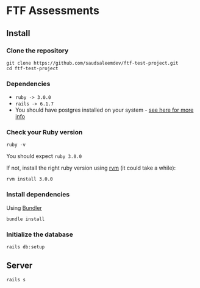 # FTF Assessments

## Install
### Clone the repository

```shell
git clone https://github.com/saudsaleemdev/ftf-test-project.git
cd ftf-test-project
```
### Dependencies

* `ruby -> 3.0.0 `
* `rails -> 6.1.7`
* You should have postgres installed on your system - [see here for more info](https://www.postgresql.org/download/macosx/)
### Check your Ruby version

```shell
ruby -v
```

You should expect `ruby 3.0.0`

If not, install the right ruby version using [rvm](https://rvm.io/) (it could take a while):

```shell
rvm install 3.0.0
```

### Install dependencies

Using [Bundler](https://github.com/bundler/bundler)

```shell
bundle install
```

### Initialize the database

```shell
rails db:setup
```
## Server

```shell
rails s
```

